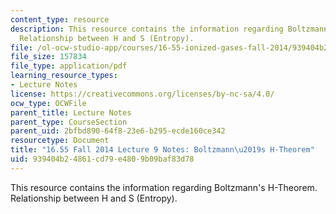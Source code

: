 ```yaml
---
content_type: resource
description: This resource contains the information regarding Boltzmann's H-Theorem.
  Relationship between H and S (Entropy).
file: /ol-ocw-studio-app/courses/16-55-ionized-gases-fall-2014/939404b24861cd79e4809b09baf83d78_MIT16_55F14_Lecture9.pdf
file_size: 157834
file_type: application/pdf
learning_resource_types:
- Lecture Notes
license: https://creativecommons.org/licenses/by-nc-sa/4.0/
ocw_type: OCWFile
parent_title: Lecture Notes
parent_type: CourseSection
parent_uid: 2bfbd890-64f8-23e6-b295-ecde160ce342
resourcetype: Document
title: "16.55 Fall 2014 Lecture 9 Notes: Boltzmann\u2019s H-Theorem"
uid: 939404b2-4861-cd79-e480-9b09baf83d78
---
```

This resource contains the information regarding Boltzmann's H-Theorem. Relationship between H and S (Entropy).